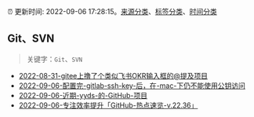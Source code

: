 :alarm_clock: 更新时间: 2022-09-06 17:28:15。[来源分类](../README.md)、[标签分类](../TAGS.md)、[时间分类](../TIMELINE.md)

## Git、SVN


> 关键字：`Git`、`SVN`



- [2022-08-31-gitee上撸了个类似飞书OKR输入框的@提及项目](https://www.zhangxinxu.com/wordpress/2022/08/gitee-feishu-okr-at-mention/) 
- [2022-09-06-配置完-gitlab-ssh-key-后，在-mac-下仍不能使用公钥访问](https://www.v2ex.com/t/878179) 
- [2022-09-06-近期-yyds-的-GitHub-项目](https://toutiao.io/k/i1qkq4o) 
- [2022-09-06-专注效率提升「GitHub-热点速览-v.22.36」](https://toutiao.io/k/j00l7y7) 
